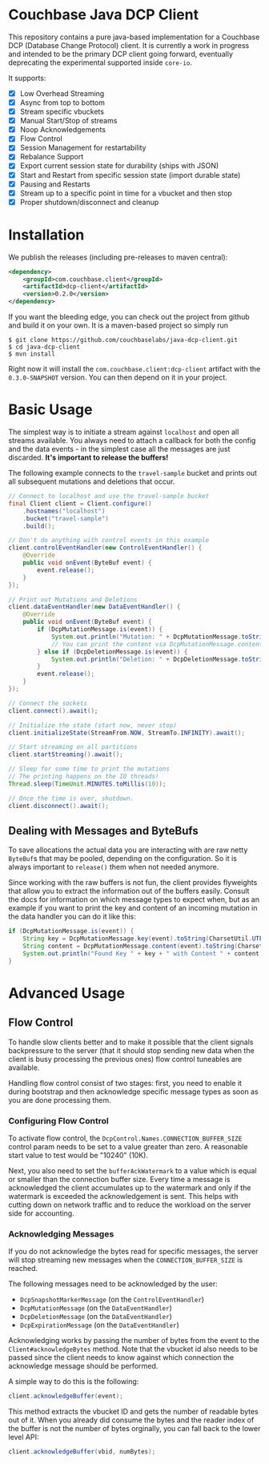 # Couchbase Java DCP Client
This repository contains a pure java-based implementation for a Couchbase
DCP (Database Change Protocol) client. It is currently a work in progress
and intended to be the primary DCP client going forward, eventually 
deprecating the experimental supported inside `core-io`.

It supports:

 - [x] Low Overhead Streaming
 - [x] Async from top to bottom
 - [x] Stream specific vbuckets
 - [x] Manual Start/Stop of streams
 - [x] Noop Acknowledgements
 - [x] Flow Control
 - [x] Session Management for restartability
 - [x] Rebalance Support
 - [x] Export current session state for durability (ships with JSON)
 - [x] Start and Restart from specific session state (import durable state)
 - [x] Pausing and Restarts
 - [x] Stream up to a specific point in time for a vbucket and then stop
 - [x] Proper shutdown/disconnect and cleanup
 
# Installation
We publish the releases (including pre-releases to maven central):

```xml
<dependency>
    <groupId>com.couchbase.client</groupId>
    <artifactId>dcp-client</artifactId>
    <version>0.2.0</version>
</dependency>
```

If you want the bleeding edge, you can check
out the project from github and build it on your own. It is a maven-based
project so simply run

```
$ git clone https://github.com/couchbaselabs/java-dcp-client.git
$ cd java-dcp-client
$ mvn install
```

Right now it will install the `com.couchbase.client:dcp-client` artifact
with the `0.3.0-SNAPSHOT` version. You can then depend on it in your
project.

# Basic Usage
The simplest way is to initiate a stream against `localhost` and open
all streams available. You always need to attach a callback for both the
config and the data events - in the simplest case all the messages are
just discarded. **It's important to release the buffers!**

The following example connects to the `travel-sample` bucket and prints
out all subsequent mutations and deletions that occur.

```java
// Connect to localhost and use the travel-sample bucket
final Client client = Client.configure()
    .hostnames("localhost")
    .bucket("travel-sample")
    .build();

// Don't do anything with control events in this example
client.controlEventHandler(new ControlEventHandler() {
    @Override
    public void onEvent(ByteBuf event) {
        event.release();
    }
});

// Print out Mutations and Deletions
client.dataEventHandler(new DataEventHandler() {
    @Override
    public void onEvent(ByteBuf event) {
        if (DcpMutationMessage.is(event)) {
            System.out.println("Mutation: " + DcpMutationMessage.toString(event));
            // You can print the content via DcpMutationMessage.content(event).toString(CharsetUtil.UTF_8);
        } else if (DcpDeletionMessage.is(event)) {
            System.out.println("Deletion: " + DcpDeletionMessage.toString(event));
        }
        event.release();
    }
});

// Connect the sockets
client.connect().await();

// Initialize the state (start now, never stop)
client.initializeState(StreamFrom.NOW, StreamTo.INFINITY).await();

// Start streaming on all partitions
client.startStreaming().await();

// Sleep for some time to print the mutations
// The printing happens on the IO threads!
Thread.sleep(TimeUnit.MINUTES.toMillis(10));

// Once the time is over, shutdown.
client.disconnect().await();
```

## Dealing with Messages and ByteBufs
To save allocations the actual data you are interacting with are raw
netty `ByteBuf`s that may be pooled, depending on the configuration. So
it is always important to `release()` them when not needed anymore.

Since working with the raw buffers is not fun, the client provides
flyweights that allow you to extract the information out of the buffers
easily. Consult the docs for information on which message types to expect
when, but as an example if you want to print the key and content of an 
incoming mutation in the data handler you can do it like this:

```java
if (DcpMutationMessage.is(event)) {
    String key = DcpMutationMessage.key(event).toString(CharsetUtil.UTF_8);
    String content = DcpMutationMessage.content(event).toString(CharsetUtil.UTF_8);
    System.out.println("Found Key " + key + " with Content " + content);
}
```


# Advanced Usage

## Flow Control
To handle slow clients better and to make it possible that the client signals
backpressure to the server (that it should stop sending new data when the
client is busy processing the previous ones) flow control tuneables are
available.

Handling flow control consist of two stages: first, you need to enable
it during bootstrap and then acknowledge specific message types as soon
as you are done processing them.

### Configuring Flow Control
To activate flow control, the `DcpControl.Names.CONNECTION_BUFFER_SIZE`
control param needs to be set to a value greater than zero. A reasonable
start value to test would be "10240" (10K).

Next, you also need to set the `bufferAckWatermark` to a value which is
equal or smaller than the connection buffer size. Every time a message
is acknowledged the client accumulates up to the watermark and only if
the watermark is exceeded the acknowledgement is sent. This helps with
cutting down on network traffic and to reduce the workload on the server
side for accounting.

### Acknowledging Messages
If you do not acknowledge the bytes read for specific messages, the server
will stop streaming new messages when the `CONNECTION_BUFFER_SIZE` is
reached.

The following messages need to be acknowledged by the user:

 - `DcpSnapshotMarkerMessage` (on the `ControlEventHandler`)
 - `DcpMutationMessage` (on the `DataEventHandler`)
 - `DcpDeletionMessage` (on the `DataEventHandler`)
 - `DcpExpirationMessage` (on the `DataEventHandler`)
 
Acknowledging works by passing the number of bytes from the event to the
`Client#acknowledgeBytes` method. Note that the vbucket id also needs to
be passed since the client needs to know against which connection the
acknowledge message should be performed.

A simple way to do this is the following:

```java
client.acknowledgeBuffer(event);
```

This method extracts the vbucket ID and gets the number of readable bytes
out of it. When you already did consume the bytes and the reader index
of the buffer is not the number of bytes orginally, you can fall back to
the lower level API:

```java
client.acknowledgeBuffer(vbid, numBytes);
```

